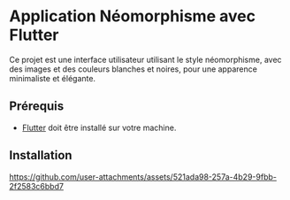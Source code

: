 # Application Néomorphisme avec Flutter

Ce projet est une interface utilisateur utilisant le style néomorphisme, avec des images et des couleurs blanches et noires, pour une apparence minimaliste et élégante.

## Prérequis

- [Flutter](https://flutter.dev/docs/get-started/install) doit être installé sur votre machine.

## Installation
https://github.com/user-attachments/assets/521ada98-257a-4b29-9fbb-2f2583c6bbd7
